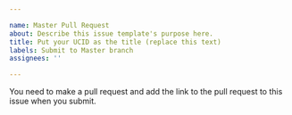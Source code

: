 ```yaml
---

name: Master Pull Request
about: Describe this issue template's purpose here.
title: Put your UCID as the title (replace this text)
labels: Submit to Master branch
assignees: ''

---
```


You need to make a pull request and add the link to the pull request to this issue when you submit.

